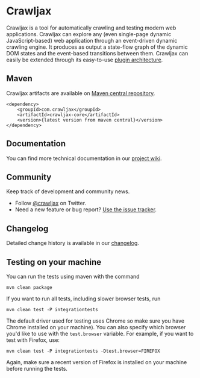 Crawljax 
========

Crawljax is a tool for automatically crawling and testing modern web applications. 
Crawljax can explore any (even single-page dynamic JavaScript-based) web application through an event-driven dynamic crawling engine.
It produces as output a state-flow graph of the dynamic DOM states and the event-based transitions between them.
Crawljax can easily be extended through its easy-to-use [plugin architecture](https://github.com/crawljax/crawljax/wiki/Writing-a-plugin).

Maven
-----
Crawljax artifacts are available on [Maven central repository](https://repo.maven.apache.org/maven2/com/crawljax/).

	<dependency>
	    <groupId>com.crawljax</groupId>
	    <artifactId>crawljax-core</artifactId>
	    <version>{latest version from maven central}</version>
	</dependency>

Documentation
-------------

You can find more technical documentation in our [project wiki](https://github.com/crawljax/crawljax/wiki/). 


Community
---------

Keep track of development and community news.

* Follow [@crawljax](https://twitter.com/crawljax) on Twitter.
* Need a new feature or bug report? [Use the issue tracker](https://github.com/crawljax/crawljax/issues).


Changelog
---------

Detailed change history is available in our [changelog](https://github.com/crawljax/crawljax/blob/master/CHANGELOG.md).


Testing on your machine
-----------------------

You can run the tests using maven with the command

	mvn clean package
	
If you want to run all tests, including slower browser tests, run 

	mvn clean test -P integrationtests

The default driver used for testing uses Chrome so make sure you have Chrome installed on your machine). You can also specify which browser you'd like to use with the `test.browser` variable. For example, if you want to test with Firefox, use:

	mvn clean test -P integrationtests -Dtest.browser=FIREFOX

Again, make sure a recent version of Firefox is installed on your machine before running the tests.	
